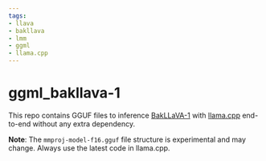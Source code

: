 ```yaml
---
tags:
- llava
- bakllava
- lmm
- ggml
- llama.cpp
---
```


# ggml_bakllava-1

This repo contains GGUF files to inference [BakLLaVA-1](https://huggingface.co/SkunkworksAI/BakLLaVA-1) with [llama.cpp](https://github.com/ggerganov/llama.cpp) end-to-end without any extra dependency.

**Note**: The `mmproj-model-f16.gguf` file structure is experimental and may change. Always use the latest code in llama.cpp.
